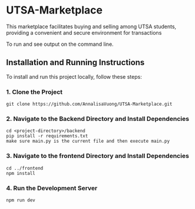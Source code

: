 # UTSA-Marketplace
This marketplace facilitates buying and selling among UTSA students, providing a convenient and secure environment for transactions

To run and see output on the command line.

## Installation and Running Instructions

To install and run this project locally, follow these steps:

### 1. Clone the Project
```
git clone https://github.com/AnnalisaVuong/UTSA-Marketplace.git
```

### 2. Navigate to the Backend Directory and Install Dependencies
```
cd <project-directory>/backend
pip install -r requirements.txt
make sure main.py is the current file and then execute main.py
```

### 3. Navigate to the frontend Directory and Install Dependencies
```
cd ../frontend
npm install
```
### 4. Run the Development Server
```
npm run dev
```
